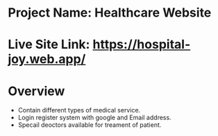 # Project Name: Healthcare Website
                  
# Live Site Link: https://hospital-joy.web.app/
# Overview
* Contain different types of medical service.
* Login register system with google and Email address.
* Specail deoctors available for treament of patient.